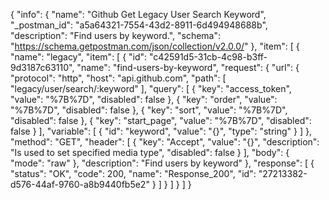 {
  "info": {
    "name": "Github Get Legacy User Search Keyword",
    "_postman_id": "a5a64321-7554-43d2-8911-6d494948688b",
    "description": "Find users by keyword.",
    "schema": "https://schema.getpostman.com/json/collection/v2.0.0/"
  },
  "item": [
    {
      "name": "legacy",
      "item": [
        {
          "id": "c42591d5-31cb-4c98-b3ff-9d3187c63110",
          "name": "find-users-by-keyword",
          "request": {
            "url": {
              "protocol": "http",
              "host": "api.github.com",
              "path": [
                "legacy/user/search/:keyword"
              ],
              "query": [
                {
                  "key": "access_token",
                  "value": "%7B%7D",
                  "disabled": false
                },
                {
                  "key": "order",
                  "value": "%7B%7D",
                  "disabled": false
                },
                {
                  "key": "sort",
                  "value": "%7B%7D",
                  "disabled": false
                },
                {
                  "key": "start_page",
                  "value": "%7B%7D",
                  "disabled": false
                }
              ],
              "variable": [
                {
                  "id": "keyword",
                  "value": "{}",
                  "type": "string"
                }
              ]
            },
            "method": "GET",
            "header": [
              {
                "key": "Accept",
                "value": "{}",
                "description": "Is used to set specified media type",
                "disabled": false
              }
            ],
            "body": {
              "mode": "raw"
            },
            "description": "Find users by keyword"
          },
          "response": [
            {
              "status": "OK",
              "code": 200,
              "name": "Response_200",
              "id": "27213382-d576-44af-9760-a8b9440fb5e2"
            }
          ]
        }
      ]
    }
  ]
}